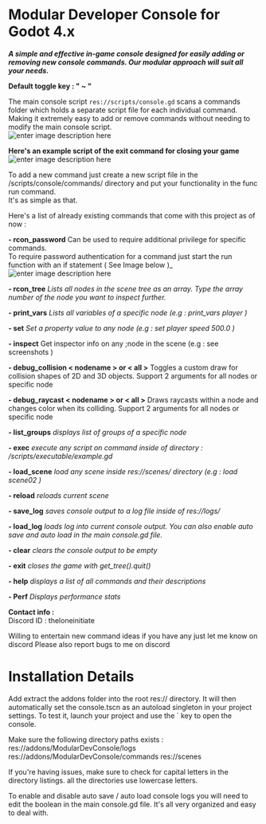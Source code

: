 ﻿# Modular Developer Console for Godot 4.x

_**A simple and effective in-game console designed for easily adding or removing new console commands. Our modular approach will suit all your needs.**_  
  
**Default toggle key : " ~ "**  
  
The main console script `res://scripts/console.gd` scans a commands folder which holds a separate script file for each individual command. Making it extremely easy to add or remove commands without needing to modify the main console script.  
![enter image description here](https://i.imgur.com/74pd5M1.png)
  
**Here's an example script of the exit command for closing your game**
![enter image description here](https://i.imgur.com/CqmVf3W.png)
  
To add a new command just create a new script file in the /scripts/console/commands/ directory and put your functionality in the func run command.  
It's as simple as that.  
  
Here's a list of already existing commands that come with this project as of now :  
  

 **- rcon_password** **<password>**
Can be used to require additional privilege for specific commands.  
To require password authentication for a command just start the run function with an if statement 
( See Image below )_  
![enter image description here](https://i.imgur.com/DeL3t9F.png)

  
**- rcon_tree**
_Lists all nodes in the scene tree as an array._
_Type the array number of the node you want to inspect further._  

**- print_vars**
_Lists all variables of a specific node (e.g : print_vars player )_

**- set**
_Set a property value to any node (e.g : set player speed 500.0 )_

**- inspect**
Get inspector info on any ;node in the scene (e.g : see screenshots )

**- debug_collision < nodename > or < all >**
Toggles a custom draw for collision shapes of 2D and 3D objects.
Support 2 arguments for all nodes or specific node

**- debug_raycast < nodename > or < all >**
Draws raycasts within a node and changes color when its colliding.
Support 2 arguments for all nodes or specific node

**- list_groups** 
_displays list of groups of a specific node_

**- exec**
_execute any script on command_ _inside of directory : /scripts/executable/example.gd_

 **- load_scene**
_load any scene inside res://scenes/ directory_ _(e.g : load scene02 )_  

**- reload**
_reloads current scene_  

 **- save_log**
_saves console output to a log file inside of res://logs/_

 **- load_log**
_loads log into current console output._
_You can also enable auto save and auto load in the main console.gd file._

 **- clear**
_clears the console output to be empty_  

 **- exit**
_closes the game with get_tree().quit()_

**- help**
_displays a list of all commands and their descriptions_  

**- Perf**
_Displays performance stats_
  
  
**Contact info :**  
Discord ID : theloneinitiate  
  
Willing to entertain new command ideas if you have any just let me know on discord
Please also report bugs to me on discord



# Installation Details

Add extract the addons folder into the root res:// directory.
It will then automatically set the console.tscn as an autoload singleton in your project settings.
To test it, launch your project and use the ` key to open the console.

Make sure the following directory paths exists :
res://addons/ModularDevConsole/logs
res://addons/ModularDevConsole/commands
res://scenes

If you're having issues, make sure to check for capital letters in the directory listings.
all the directories use lowercase letters.


To enable and disable auto save / auto load console logs you will need to edit the boolean in the main console.gd file.
It's all very organized and easy to deal with.
